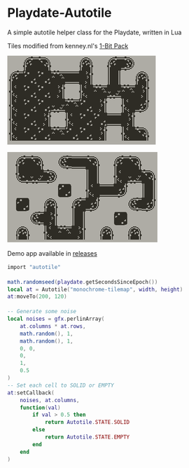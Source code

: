 # Playdate-Autotile
A simple autotile helper class for the Playdate, written in Lua

Tiles modified from kenney.nl's [1-Bit Pack](https://www.kenney.nl/assets/bit-pack)

![preview 1](preview1.png)

![preview 2](preview2.png)

Demo app available in [releases](https://github.com/GammaGames/Playdate-Autotile/releases)

```lua
import "autotile"

math.randomseed(playdate.getSecondsSinceEpoch())
local at = Autotile("monochrome-tilemap", width, height)
at:moveTo(200, 120)

-- Generate some noise
local noises = gfx.perlinArray(
    at.columns * at.rows,
    math.random(), 1,
    math.random(), 1,
    0, 0,
    0,
    1,
    0.5
)
-- Set each cell to SOLID or EMPTY
at:setCallback(
    noises, at.columns,
    function(val)
        if val > 0.5 then
            return Autotile.STATE.SOLID
        else
            return Autotile.STATE.EMPTY
        end
    end
)
```
